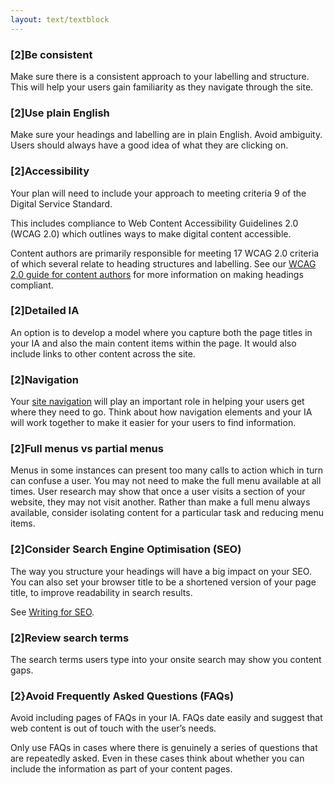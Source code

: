 ```yaml
---
layout: text/textblock
---
```


### [2]Be consistent
Make sure there is a consistent approach to your labelling and structure.  This will help your users gain familiarity as they navigate through the site.

### [2]Use plain English
Make sure your headings and labelling are in plain English. Avoid ambiguity. Users should always have a good idea of what they are clicking on.

### [2]Accessibility
Your plan will need to include your approach to meeting criteria 9 of the Digital Service Standard.

This includes compliance to Web Content Accessibility Guidelines 2.0 (WCAG 2.0) which outlines ways to make digital content accessible.

Content authors are primarily responsible for meeting 17 WCAG 2.0 criteria of which several relate to heading structures and labelling.  See our [WCAG 2.0 guide for content authors](https://guides.service.gov.au/content-guide/accessibility-inclusivity/#wcag-2-0-for-content-authors) for more information on making headings compliant.

### [2]Detailed IA
An option is to develop a model where you capture both the page titles in your IA and also the main content items within the page.  It would also include links to other content across the site.  

### [2]Navigation
Your [site navigation](http://guides.service.gov.au/design-guide/patterns/navigation/index.html) will play an important role in helping your users get where they need to go. Think about how navigation elements and your IA will work together to make it easier for your users to find information. 

### [2]Full menus vs partial menus
Menus in some instances can present too many calls to action which in turn can confuse a user. You may not need to make the full menu available at all times.  User research may show that once a user visits a section of your website, they may not visit another.  Rather than make a full menu always available, consider isolating content for a particular task and reducing menu items.

### [2]Consider Search Engine Optimisation (SEO)
The way you structure your headings will have a big impact on your SEO.  You can also set your browser title to be a shortened version of your page title, to improve readability in search results.  

See [Writing for SEO]().

### [2]Review search terms
The search terms users type into your onsite search may show you content gaps.

### [2}Avoid Frequently Asked Questions (FAQs)
Avoid including pages of FAQs in your IA. FAQs date easily and suggest that web content is out of touch with the user’s needs.

Only use FAQs in cases where there is genuinely a series of questions that are repeatedly asked.  Even in these cases think about whether you can include the information as part of your content pages.

